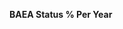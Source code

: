 
<span><span><p dir="auto"><strong>BAEA Status % Per Year</strong></p></span></span><canvas height="0" width="0" style="display: block; box-sizing: border-box; height: 0px; width: 0px;"></canvas>

